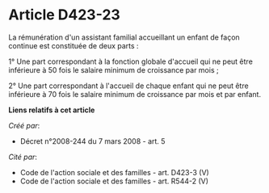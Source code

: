 # Article D423-23

La rémunération d'un assistant familial accueillant un enfant de façon continue est constituée de deux parts : 

1° Une part correspondant à la fonction globale d'accueil qui ne peut être inférieure à 50 fois le salaire minimum de
croissance par mois ; 

2° Une part correspondant à l'accueil de chaque enfant qui ne peut être inférieure à 70 fois le salaire minimum de croissance
par mois et par enfant.

**Liens relatifs à cet article**

_Créé par_:

  - Décret n°2008-244 du 7 mars 2008 - art. 5

_Cité par_:

  - Code de l'action sociale et des familles - art. D423-3 (V)
  - Code de l'action sociale et des familles - art. R544-2 (V)
